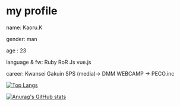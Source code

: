 # my profile 
 name: Kaoru.K
 
 gender: man

 age : 23

 language & fw: Ruby RoR Js vue.js

 career: Kwansei Gakuin SPS (media)→ DMM WEBCAMP → PECO.inc

 [![Top Langs](https://github-readme-stats.vercel.app/api/top-langs/?username=kaoru&layout=compact)](https://github.com/anuraghazra/github-readme-stats)
 
 
 [![Anurag's GitHub stats](https://github-readme-stats.vercel.app/api?username=kaoru-kk&count_private=true&theme=tokyonight)](https://github.com/anuraghazra/github-readme-stats)
